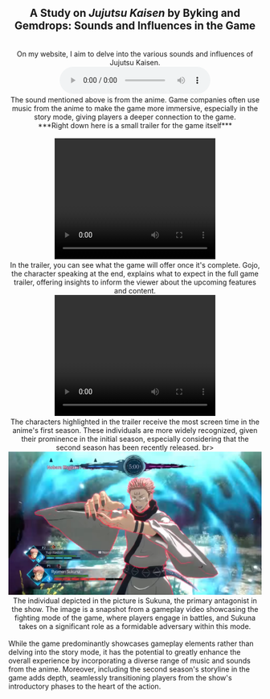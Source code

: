 <title></title>
<head></head>
<body>
  <center>
    <h2>A Study on <i>Jujutsu Kaisen</i> by Byking and Gemdrops: Sounds and Influences in the Game</h2>
  <br>On my website, I aim to delve into the various sounds and influences of Jujutsu Kaisen.
  <br><audio controls>
  <source src="horse.ogg" type="audio/ogg">
  <source src="Special.mp3" type="audio/mpeg">
</audio>
  <br>The sound mentioned above is from the anime. Game companies often use music from the anime to make the game more immersive, especially in the story mode, giving players a deeper connection to the game.
  <br>***Right down here is a small trailer for the game itself***<br>
<br><video width="320" height="240" controls>
  <source src="JJK.mp4" type="video/mp4">
  <source src="movie.ogg" type="video/ogg">
</video>
  <br>In the trailer, you can see what the game will offer once it's complete. Gojo, the character speaking at the end, explains what to expect in the full game trailer, offering insights to inform the viewer about the upcoming features and content.
<br><video width="320" height="240" controls>
  <source src="JJK2.mp4" type="video/mp4">
  <source src="movie.ogg" type="video/ogg">
</video>
  <br>The characters highlighted in the trailer receive the most screen time in the anime's first season. These individuals are more widely recognized, given their prominence in the initial season, especially considering that the second season has been recently released.
br><img src="Sukuna2.jpg">
  <br>The individual depicted in the picture is Sukuna, the primary antagonist in the show. The image is a snapshot from a gameplay video showcasing the fighting mode of the game, where players engage in battles, and Sukuna takes on a significant role as a formidable adversary within this mode.
  </center>
<br>While the game predominantly showcases gameplay elements rather than delving into the story mode, it has the potential to greatly enhance the overall experience by incorporating a diverse range of music and sounds from the anime. Moreover, including the second season's storyline in the game adds depth, seamlessly transitioning players from the show's introductory phases to the heart of the action.
